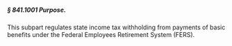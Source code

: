 ##### § 841.1001 Purpose. #####

This subpart regulates state income tax withholding from payments of basic benefits under the Federal Employees Retirement System (FERS).